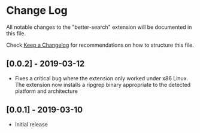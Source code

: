 # Change Log

All notable changes to the "better-search" extension will be documented in this file.

Check [Keep a Changelog](http://keepachangelog.com/) for recommendations on how to structure this file.

## [0.0.2] - 2019-03-12

 - Fixes a critical bug where the extension only worked under x86 Linux. The extension now installs a ripgrep binary appropriate to the detected platform and architecture
 
## [0.0.1] - 2019-03-10

- Initial release
